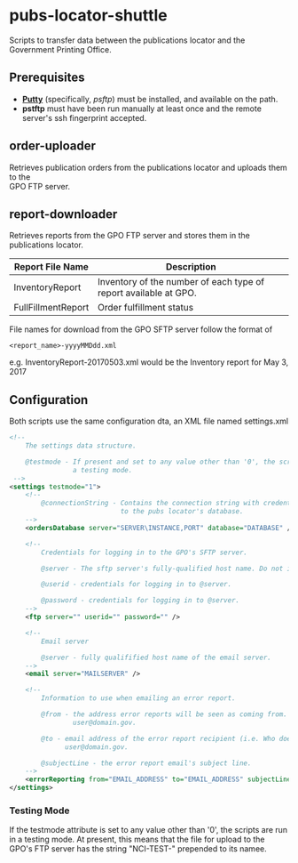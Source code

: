 # pubs-locator-shuttle
Scripts to transfer data between the publications locator and the Government Printing Office.

## Prerequisites

* **[Putty](http://www.chiark.greenend.org.uk/~sgtatham/putty/)** (specifically, _psftp_) must be installed, and available on the path.
* **pstftp** must have been run manually at least once and the remote server's ssh fingerprint accepted.

## order-uploader
Retrieves publication orders from the publications locator and uploads them to the  
GPO FTP server.

## report-downloader
Retrieves reports from the GPO FTP server and stores them in the publications locator.

| Report File Name   | Description |
| ------------------ | ----------- |
| InventoryReport    | Inventory of the number of each type of report available at GPO. |
| FullFillmentReport | Order fulfillment status |

File names for download from the GPO SFTP server follow the format of

    <report_name>-yyyyMMDdd.xml

e.g. InventoryReport-20170503.xml would be the Inventory report for May 3, 2017


## Configuration

Both scripts use the same configuration dta, an XML file named settings.xml

```xml
<!--
    The settings data structure.

    @testmode - If present and set to any value other than '0', the scripts are run in
                a testing mode.
 -->
<settings testmode="1">
    <!--
        @connectionString - Contains the connection string with credentials for logging in
                            to the pubs locator's database.
    -->
    <ordersDatabase server="SERVER\INSTANCE,PORT" database="DATABASE" />

    <!--
        Credentials for logging in to the GPO's SFTP server.

        @server - The sftp server's fully-qualified host name. Do not include a protocol.

        @userid - credentials for logging in to @server.

        @password - credentials for logging in to @server.
    -->
    <ftp server="" userid="" password="" />

    <!--
        Email server

        @server - fully qualifified host name of the email server.
    -->
    <email server="MAILSERVER" />

    <!--
        Information to use when emailing an error report.

        @from - the address error reports will be seen as coming from. Should be in the form of
                user@domain.gov.

        @to - email address of the error report recipient (i.e. Who does it go to). Should be in the form of
              user@domain.gov.

        @subjectLine - the error report email's subject line.
    -->
    <errorReporting from="EMAIL_ADDRESS" to="EMAIL_ADDRESS" subjectLine="Error Report" />
</settings>
```

### Testing Mode
If the testmode attribute is set to any value other than '0', the scripts are run in a
testing mode.  At present, this means that the file for upload to the GPO's FTP server has
the string "NCI-TEST-" prepended to its namee.
